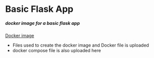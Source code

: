 # Basic Flask App
##### docker image for a basic flask app

[Docker image](https://hub.docker.com/repository/docker/yesudasphiliph/flaskapp) 
- Files used to create the docker image and Docker file is uploaded
- docker compose file is also uploaded here

